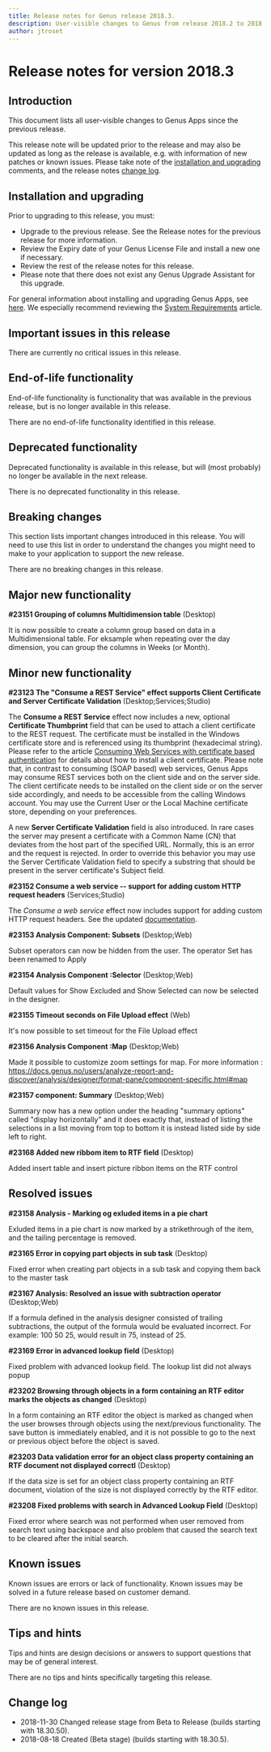 ```yaml
---
title: Release notes for Genus release 2018.3.
description: User-visible changes to Genus from release 2018.2 to 2018.3.
author: jtroset
---
```


# Release notes for version 2018.3

## Introduction

This document lists all user-visible changes to Genus Apps since the previous release.

This release note will be updated prior to the release and may also be updated as long as the release is available, e.g. with information of new patches or known issues. Please take note of the [installation and upgrading](#installation-and-upgrading) comments, and the release notes [change log](#change-log).

## Installation and upgrading

Prior to upgrading to this release, you must:

- Upgrade to the previous release. See the Release notes for the previous release for more information.
- Review the Expiry date of your Genus License File and install a new one if necessary.
- Review the rest of the release notes for this release.
- Please note that there does not exist any Genus Upgrade Assistant for this upgrade.

For general information about installing and upgrading Genus Apps, see [here](../../../installation-and-configuration/index.md). We especially recommend reviewing the [System Requirements](../../../installation-and-configuration/system-requirements.md) article.

## Important issues in this release

There are currently no critical issues in this release.

<!--rntype01-start INSTALLATION / UPGRADE. DO NOT CHANGE THESE TAGS. ANY CHANGES BELOW WILL BE OVERWRITTEN.-->

<!--rntype01-end   INSTALLATION / UPGRADE. DO NOT CHANGE THESE TAGS. ANY CHANGES ABOVE WILL BE OVERWRITTEN.-->
<!-- release note type 2 is missing. That's ok.-->

## End-of-life functionality

End-of-life functionality is functionality that was available in the previous release, but is no longer available in this release.

<!--rntype03-start END-OF-LIFE. DO NOT CHANGE THESE TAGS. ANY CHANGES BELOW WILL BE OVERWRITTEN.-->

There are no end-of-life functionality identified in this release.

<!--rntype03-end   END-OF-LIFE. DO NOT CHANGE THESE TAGS. ANY CHANGES ABOVE WILL BE OVERWRITTEN.-->

## Deprecated functionality

Deprecated functionality is available in this release, but will (most probably) no longer be available in the next release.

<!--rntype04-start DEPRECATED. DO NOT CHANGE THESE TAGS. ANY CHANGES BELOW WILL BE OVERWRITTEN.-->

There is no deprecated functionality in this release.

<!--rntype04-end   DEPRECATED. DO NOT CHANGE THESE TAGS. ANY CHANGES ABOVE WILL BE OVERWRITTEN.-->

## Breaking changes

This section lists important changes introduced in this release. You will need to use this list in order to understand the changes you might need to make to your application to support the new release.

<!--rntype05-start BREAKING. DO NOT CHANGE THESE TAGS. ANY CHANGES BELOW WILL BE OVERWRITTEN.-->

There are no breaking changes in this release.

<!--rntype05-end   BREAKING. DO NOT CHANGE THESE TAGS. ANY CHANGES ABOVE WILL BE OVERWRITTEN.-->

## Major new functionality

<!--rntype06-start MAJOR. DO NOT CHANGE THESE TAGS. ANY CHANGES BELOW WILL BE OVERWRITTEN.-->
<!--ID 9ff0a5a5-8c71-43e1-879d-cab2ad8167f0 -->

**#23151 Grouping of columns Multidimension table** (Desktop)

It is now possible to create a column group based on data in a Multidimensional table. For eksample when repeating over the day dimension, you can group the columns in Weeks (or Month).

<!--rntype06-end   MAJOR. DO NOT CHANGE THESE TAGS. ANY CHANGES ABOVE WILL BE OVERWRITTEN.-->

## Minor new functionality

<!--rntype07-start MINOR. DO NOT CHANGE THESE TAGS. ANY CHANGES BELOW WILL BE OVERWRITTEN.-->
<!--ID f2042c91-d86d-41d4-84af-3cd2051b07b2 -->

**#23123 The "Consume a REST Service" effect supports Client Certificate and Server Certificate Validation** (Desktop;Services;Studio)

The **Consume a REST Service** effect now includes a new, optional **Certificate Thumbprint** field that can be used to attach a client certificate to the REST request. The certificate must be installed in the Windows certificate store and is referenced using its thumbprint (hexadecimal string). Please refer to the article [Consuming Web Services with certificate based authentication](https://docs.genus.no/developers/defining-an-app-model/services/web-services/consuming-web-services-with-certificate-based-authentication.html) for details about how to install a client certificate. Please note that, in contrast to consuming (SOAP based) web services, Genus Apps may consume REST services both on the client side and on the server side. The client certificate needs to be installed on the client side or on the server side accordingly, and needs to be accessible from the calling Windows account. You may use the Current User or the Local Machine certificate store, depending on your preferences.

A new **Server Certificate Validation** field is also introduced. In rare cases the server may present a certificate with a Common Name (CN) that deviates from the host part of the specified URL. Normally, this is an error and the request is rejected. In order to override this behavior you may use the Server Certificate Validation field to specify a substring that should be present in the server certificate's Subject field.

<!--ID 656dd3fe-525d-4c7a-a7fa-a36b232695e5 -->

**#23152 Consume a web service -- support for adding custom HTTP request headers** (Services;Studio)

The _Consume a web service_ effect now includes support for adding custom HTTP request headers. See the updated [documentation](https://docs.genus.no/developers/defining-an-app-model/logic/action-orchestration/actions/effects/consume-a-web-service.html).

<!--ID 1089ca77-a790-4e4d-a0e5-9bd2523e71a4 -->

**#23153 Analysis Component: Subsets** (Desktop;Web)

Subset operators can now be hidden from the user. The operator Set has been renamed to Apply

<!--ID b1dbaceb-aff8-4450-8de2-66dce1e0d730 -->

**#23154 Analysis Component :Selector** (Desktop;Web)

Default values for Show Excluded and Show Selected can now be selected in the designer.

<!--ID e20f2019-0228-4d95-a85c-c87c87f6407f -->

**#23155 Timeout seconds on File Upload effect** (Web)

It's now possible to set timeout for the File Upload effect

<!--ID 431a02f1-b9e3-4439-84a9-3552647aa537 -->

**#23156 Analysis Component :Map** (Desktop;Web)

Made it possible to customize zoom settings for map. For more information : https://docs.genus.no/users/analyze-report-and-discover/analysis/designer/format-pane/component-specific.html#map

<!--ID ac004d16-2940-48c7-9a18-51e8e8617d45 -->

**#23157 component: Summary** (Desktop;Web)

Summary now has a new option under the heading "summary options" called "display horizontally" and it does exactly that, instead of listing the selections in a list moving from top to bottom it is instead listed side by side left to right.

<!--ID 09edb766-7197-4672-8121-bf67f69379d2 -->

**#23168 Added new ribbom item to RTF field** (Desktop)

Added insert table and insert picture ribbon items on the RTF control

<!--rntype07-end   MINOR. DO NOT CHANGE THESE TAGS. ANY CHANGES ABOVE WILL BE OVERWRITTEN.-->

## Resolved issues

<!--rntype08-start RESOLVED ISSUES. DO NOT CHANGE THESE TAGS. ANY CHANGES BELOW WILL BE OVERWRITTEN.-->
<!--ID 340afc8d-8af5-46cc-8f20-d56a80893bd8 -->

**#23158 Analysis - Marking og exluded items in a pie chart**

Exluded items in a pie chart is now marked by a strikethrough of the item, and the tailing percentage is removed.

<!--ID 8560fbc4-48e7-48ab-aee8-9bf7362a0fc4 -->

**#23165 Error in copying part objects in sub task** (Desktop)

Fixed error when creating part objects in a sub task and copying them back to the master task

<!--ID 21eaf2b1-108a-4344-8be5-9db4dcd46a99 -->

**#23167 Analysis: Resolved an issue with subtraction operator** (Desktop;Web)

If a formula defined in the analysis designer consisted of trailing subtractions, the output of the formula would be evaluated incorrect. For example: 100 50 25, would result in 75, instead of 25.

<!--ID cb022e0f-3b31-4c32-9175-92469fcaba5d -->

**#23169 Error in advanced lookup field** (Desktop)

Fixed problem with advanced lookup field. The lookup list did not always popup

<!--ID 4fd53f02-9523-47dd-884c-43f1a66ac005 -->

**#23202 Browsing through objects in a form containing an RTF editor marks the objects as changed** (Desktop)

In a form containing an RTF editor the object is marked as changed when the user browses through objects using the next/previous functionality. The save button is immediately enabled, and it is not possible to go to the next or previous object before the object is saved.

<!--ID 9e3dc11f-9857-4490-85fe-6585f06b1540 -->

**#23203 Data validation error for an object class property containing an RTF document not displayed correctl** (Desktop)

If the data size is set for an object class property containing an RTF document, violation of the size is not displayed correctly by the RTF editor.

<!--ID 961d0ee6-4550-4270-9854-24451cf2e377 -->

**#23208 Fixed problems with search in Advanced Lookup Field** (Desktop)

Fixed error where search was not performed when user removed from search text using backspace and also problem that caused the search text to be cleared after the initial search.

<!--rntype08-end   RESOLVED ISSUES. DO NOT CHANGE THESE TAGS. ANY CHANGES ABOVE WILL BE OVERWRITTEN.-->

## Known issues

Known issues are errors or lack of functionality. Known issues may be solved in a future release based on customer demand.

<!--rntype09-start KNOWN ISSUES. DO NOT CHANGE THESE TAGS. ANY CHANGES BELOW WILL BE OVERWRITTEN.-->

There are no known issues in this release.

<!--rntype09-end   KNOWN ISSUES. DO NOT CHANGE THESE TAGS. ANY CHANGES ABOVE WILL BE OVERWRITTEN.-->

## Tips and hints

Tips and hints are design decisions or answers to support questions that may be of general interest.

There are no tips and hints specifically targeting this release.

## Change log

- 2018-11-30 Changed release stage from Beta to Release (builds starting with 18.30.50).
- 2018-08-18 Created (Beta stage) (builds starting with 18.30.5).
<!--changelog CHANGELOG. DO NOT CHANGE THIS TAG. ANY CHANGES BELOW WILL BE DELETED.-->
